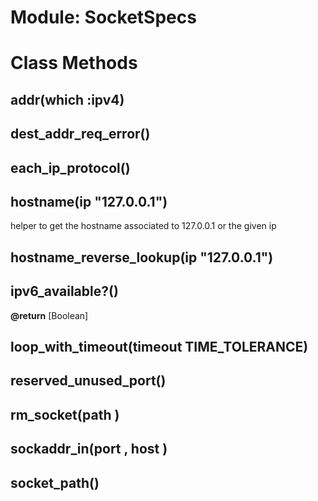 # Module: SocketSpecs
    



# Class Methods
## addr(which :ipv4) [](#method-c-addr)
## dest_addr_req_error() [](#method-c-dest_addr_req_error)
## each_ip_protocol() [](#method-c-each_ip_protocol)
## hostname(ip "127.0.0.1") [](#method-c-hostname)
helper to get the hostname associated to 127.0.0.1 or the given ip
## hostname_reverse_lookup(ip "127.0.0.1") [](#method-c-hostname_reverse_lookup)
## ipv6_available?() [](#method-c-ipv6_available?)
**@return** [Boolean] 

## loop_with_timeout(timeout TIME_TOLERANCE) [](#method-c-loop_with_timeout)
## reserved_unused_port() [](#method-c-reserved_unused_port)
## rm_socket(path ) [](#method-c-rm_socket)
## sockaddr_in(port , host ) [](#method-c-sockaddr_in)
## socket_path() [](#method-c-socket_path)

